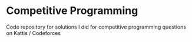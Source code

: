 # Competitive Programming
Code repository for solutions I did for competitive programming questions on Kattis / Codeforces
